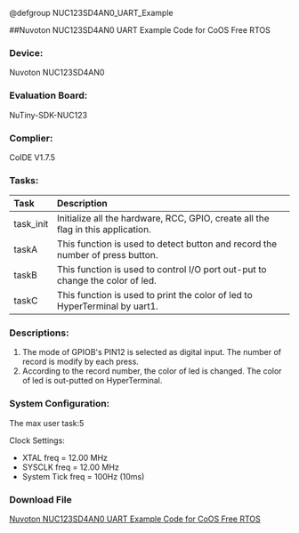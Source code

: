 @defgroup NUC123SD4AN0_UART_Example

##Nuvoton NUC123SD4AN0 UART Example Code for CoOS Free RTOS

### Device: ###
Nuvoton NUC123SD4AN0

### Evaluation Board: ###
NuTiny-SDK-NUC123

### Complier: ###
CoIDE V1.7.5

### Tasks: ###

Task|Description
:--|:--
task_init|Initialize all the hardware, RCC, GPIO, create all the flag in this application.
taskA|This function is used to detect button and record the number of press button.
taskB|This function is used to control I/O port out-put to change the color of led.
taskC|This function is used to print the color of led to HyperTerminal by uart1.

### Descriptions: ###

1. The mode of GPIOB's PIN12 is selected as digital input. The number of record is modify by each press.
2. According to the record number, the color of led is changed. The color of led is out-putted on HyperTerminal.

### System Configuration: ###
The max user task:5

Clock Settings:

- XTAL   freq         = 12.00 MHz
- SYSCLK freq       = 12.00 MHz
- System Tick freq = 100Hz (10ms)
 
### Download File ###
[Nuvoton NUC123SD4AN0 UART Example Code for CoOS Free RTOS](ttp://www.coocox.org/download/downloadfile/CoOS/Demo/NUC123_CoOS2.zip)
